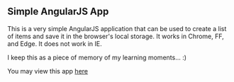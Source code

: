 ## Simple AngularJS App

This is a very simple AngularJS application that can be used to create a list of items and save it in the browser's local storage. It works in Chrome, FF, and Edge. It does not work in IE.

I keep this as a piece of memory of my learning moments... :)

You may view this app [here](https://geocarlos.github.io/angularjs_shopping_list/)
